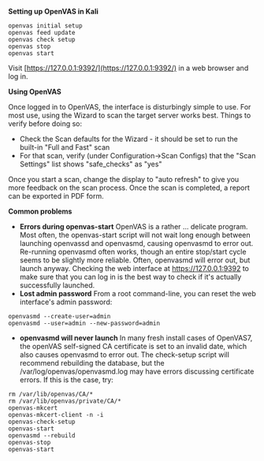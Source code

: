 
**Setting up OpenVAS in Kali**

```
openvas initial setup
openvas feed update
openvas check setup
openvas stop
openvas start
```

Visit [https://127.0.0.1:9392/](https://127.0.0.1:9392/) in a web browser and log in.

**Using OpenVAS**

Once logged in to OpenVAS, the interface is disturbingly simple to use.  For most use, using the Wizard to scan the target server works best.  Things to verify before doing so:

* Check the Scan defaults for the Wizard - it should be set to run the built-in "Full and Fast" scan
* For that scan, verify (under Configuration->Scan Configs) that the "Scan Settings" list shows "safe_checks" as "yes"

Once you start a scan, change the display to "auto refresh" to give you more feedback on the scan process. Once the scan is completed, a report can be exported in PDF form.

**Common problems**
* **Errors during openvas-start** OpenVAS is a rather ... delicate program. Most often, the openvas-start script will not wait long enough between launching openvassd and openvasmd, causing openvasmd to error out. Re-running openvasmd often works, though an entire stop/start cycle seems to be slightly more reliable.  Often, openvasmd will error out, but launch anyway.  Checking the web interface at https://127.0.0.1:9392 to make sure that you can log in is the best way to check if it's actually successfully launched.
* **Lost admin password** From a root command-line, you can reset the web interface's admin password:
```
openvasmd --create-user=admin
openvasmd --user=admin --new-password=admin
```
* **openvasmd will never launch** In many fresh install cases of OpenVAS7, the openVAS self-signed CA certificate is set to an invalid date, which also causes openvasmd to error out. The check-setup script will recommend rebuilding the database, but the /var/log/openvas/openvasmd.log may have errors discussing certificate errors.  If this is the case, try:
```
rm /var/lib/openvas/CA/*
rm /var/lib/openvas/private/CA/*
openvas-mkcert
openvas-mkcert-client -n -i
openvas-check-setup
openvas-start
openvasmd --rebuild
openvas-stop
openvas-start
```
